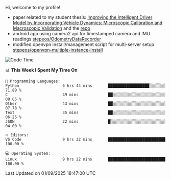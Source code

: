 Hi, welcome to my profile!

* paper related to my student thesis: [Improving the Intelligent Driver Model by Incorporating Vehicle Dynamics: Microscopic Calibration and Macroscopic Validation](https://doi.org/10.48550/arXiv.2408.03722) and the [repo](https://github.com/stepeos/pycarmodel_calibration)
* android app using camera2 api for timestamped camera and IMU readings [stepeos/OdometryDataRecorder](https://github.com/stepeos/OdometryDataRecorder)
* modified openvpn install/management script for multi-server setup [stepeos/openvpn-multiple-instance-install](https://github.com/stepeos/openvpn-multiple-instance-install)

<!--START_SECTION:waka-->
![Code Time](http://img.shields.io/badge/Code%20Time-2%2C169%20hrs%2058%20mins-blue)

📊 **This Week I Spent My Time On** 

```text
💬 Programming Languages: 
Python                   6 hrs 44 mins       ██████████████████░░░░░░░   71.89 % 
C                        49 mins             ██░░░░░░░░░░░░░░░░░░░░░░░   08.85 % 
Other                    43 mins             ██░░░░░░░░░░░░░░░░░░░░░░░   07.78 % 
Text                     35 mins             ██░░░░░░░░░░░░░░░░░░░░░░░   06.25 % 
JSON                     22 mins             █░░░░░░░░░░░░░░░░░░░░░░░░   04.00 % 

🔥 Editors: 
VS Code                  9 hrs 22 mins       █████████████████████████   100.00 % 

💻 Operating System: 
Linux                    9 hrs 22 mins       █████████████████████████   100.00 % 
```


 Last Updated on 01/09/2025 18:47:00 UTC
<!--END_SECTION:waka-->
